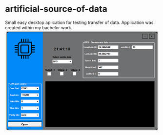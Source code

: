 # artificial-source-of-data
Small easy desktop aplication for testing transfer of data. Application was created within my bachelor work.
<img src = "app_screen.PNG">
